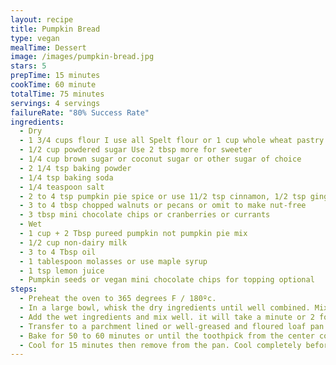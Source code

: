 ```yaml
---
layout: recipe
title: Pumpkin Bread
type: vegan
mealTime: Dessert
image: /images/pumpkin-bread.jpg
stars: 5
prepTime: 15 minutes
cookTime: 60 minute
totalTime: 75 minutes
servings: 4 servings
failureRate: "80% Success Rate"
ingredients:
  - Dry
  - 1 3/4 cups flour I use all Spelt flour or 1 cup whole wheat pastry flour + 3/4 cup unbleached white
  - 1/2 cup powdered sugar Use 2 tbsp more for sweeter
  - 1/4 cup brown sugar or coconut sugar or other sugar of choice
  - 2 1/4 tsp baking powder
  - 1/4 tsp baking soda
  - 1/4 teaspoon salt
  - 2 to 4 tsp pumpkin pie spice or use 11/2 tsp cinnamon, 1/2 tsp ginger, 1/4 to 1/3 tsp nutmeg, 1/8 tsp cloves
  - 3 to 4 tbsp chopped walnuts or pecans or omit to make nut-free
  - 3 tbsp mini chocolate chips or cranberries or currants
  - Wet
  - 1 cup + 2 Tbsp pureed pumpkin not pumpkin pie mix
  - 1/2 cup non-dairy milk
  - 3 to 4 Tbsp oil
  - 1 tablespoon molasses or use maple syrup
  - 1 tsp lemon juice
  - Pumpkin seeds or vegan mini chocolate chips for topping optional
steps:
  - Preheat the oven to 365 degrees F / 180ºc.
  - In a large bowl, whisk the dry ingredients until well combined. Mix in the nuts and chocolate chips if using. *If your coconut sugar has large granules, pulse in a blender to grind to finer state and use.
  - Add the wet ingredients and mix well. it will take a minute or 2 for the pumpkin puree to combine well. Mix until there are no pumpkin or flour streaks in the mixture. Add a tbsp more non-dairy milk if needed.
  - Transfer to a parchment lined or well-greased and floured loaf pan. Top with chocolate chips or pumpkin seeds or a streusel of choice.
  - Bake for 50 to 60 minutes or until the toothpick from the center comes out almost clean.
  - Cool for 15 minutes then remove from the pan. Cool completely before slicing. Store on the counter for the day or refrigerate for up to 6 days.
---
```

